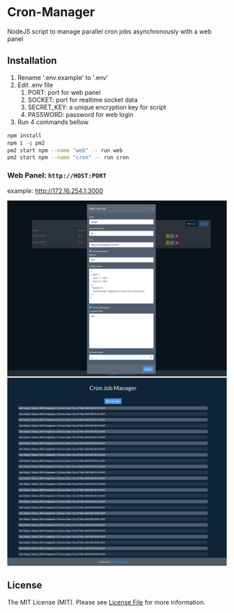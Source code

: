 # Cron-Manager

NodeJS script to manage parallel cron jobs asynchronously with a web panel

## Installation

1. Rename '.env.example' to '.env'
2. Edit .env file
    1. PORT: port for web panel
    2. SOCKET: port for realtime socket data
    3. SECRET_KEY: a unique encryption key for script
    4. PASSWORD: password for web login
3. Run 4 commands bellow

```sh
npm install
npm i -g pm2
pm2 start npm --name "web" -- run web
pm2 start npm --name "cron" -- run cron
```

### Web Panel: ```http://HOST:PORT```
example: http://172.16.254.1:3000

![Index Page](images/index.png)
![Watch Page](images/watch.png)

## License

The MIT License (MIT). Please see [License File](LISENCE) for more information.